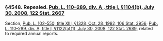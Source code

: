 ### §4548. Repealed. [Pub. L. 110–289, div. A , title I, §1104(b), July 30, 2008, 122 Stat. 2667](/statviewer.htm?volume=122&page=2667) ###

Section, [Pub. L. 102–550, title XIII, §1328, Oct. 28, 1992, 106 Stat. 3956](/statviewer.htm?volume=106&page=3956); [Pub. L. 110–289, div. A, title I, §1122(a)(1), July 30, 2008, 122 Stat. 2689](/statviewer.htm?volume=122&page=2689), related to required annual reports.